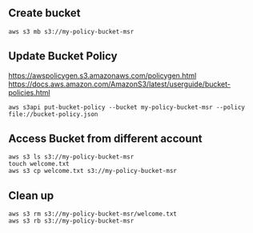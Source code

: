## Create bucket
```
aws s3 mb s3://my-policy-bucket-msr
```

## Update Bucket Policy
https://awspolicygen.s3.amazonaws.com/policygen.html </br>
https://docs.aws.amazon.com/AmazonS3/latest/userguide/bucket-policies.html
```
aws s3api put-bucket-policy --bucket my-policy-bucket-msr --policy file://bucket-policy.json
```

## Access Bucket from different account
```
aws s3 ls s3://my-policy-bucket-msr
touch welcome.txt
aws s3 cp welcome.txt s3://my-policy-bucket-msr
```

## Clean up
```
aws s3 rm s3://my-policy-bucket-msr/welcome.txt
aws s3 rb s3://my-policy-bucket-msr
```